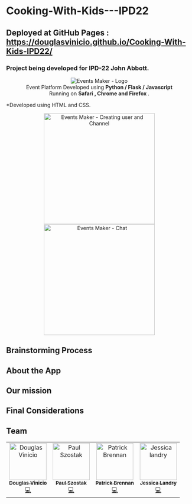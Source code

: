 # Cooking-With-Kids---IPD22 
## Deployed at GitHub Pages : https://douglasvinicio.github.io/Cooking-With-Kids-IPD22/
### Project being developed for IPD-22 John Abbott.


<p align="center">
  <img  alt="Events Maker  - Logo" src="" height="auto" /><br/>
  <span>Event Platform Developed using <b> Python / Flask / Javascript </b></span><br/>
  <span>Running on <b>Safari , Chrome and Firefox </b>. </span><br/>
</p>
*Developed using HTML and CSS. 

<!-- header section -->


<!-- show case/gif section -->
<p align="center">
    <img alt="Events Maker - Creating user and Channel " height="300" src="https://media.giphy.com/media/cO8Nom4LZTIn0K6Da0/giphy.gif" />
    <img alt="Events Maker - Chat " height="300" src="https://media.giphy.com/media/IdINDyTVdNh36NZ6Ng/giphy.gif" />

  </a>
</p>

## Brainstorming Process 



## About the App



## Our mission



## Final Considerations



## Team

<table>
  <tr>
    <td align="center"><a href="https://www.linkedin.com/in/douglasvinicio/"><img src="https://trello-attachments.s3.amazonaws.com/5eab8674a86a907c46dbf222/128x128/72740d1400b95b82bea9ea85b7c1b592/douglasvinicio.png" width="100px;" alt="Douglas Vinicio"/><br /><sub><b>Douglas Vinicio</b></sub></a><br /><a href="https://github.com/douglasvinicio"title="Code">💻</a></td>
    <td align="center"><a href="https://www.linkedin.com/in/"><img src="" width="100px;" alt="Paul Szostak"/><br /><sub><b>Paul Szostak</b></sub></a><br /><a href="https://github.com/"title="Code">💻</a></td>
     <td align="center"><a href="https://www.linkedin.com/in/"><img src="" width="100px;" alt="Patrick Brennan"/><br /><sub><b>Patrick Brennan</b></sub></a><br /><a href="https://github.com/"title="Code">💻</a></td>
    <td align="center"><a href="https://www.linkedin.com/in/"><img src="" width="100px;" alt="Jessica landry"/><br /><sub><b>Jessica Landry</b></sub></a><br /><a href="https://github.com/netoht/"title="Code">💻</a></td>

</table>

<!-- ALL-CONTRIBUTORS-LIST:END -->